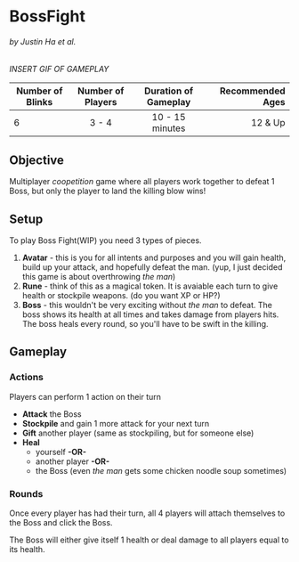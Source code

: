 # BossFight
###### by Justin Ha et al.

_INSERT GIF OF GAMEPLAY_
  
| Number of Blinks | Number of Players | Duration of Gameplay | Recommended Ages |
|------------------|:-----------------:|:--------------------:|-----------------:|
| 6                | 3 - 4             |  10 - 15 minutes     | 12 & Up          |

## Objective
Multiplayer _coopetition_ game where all players work together to defeat 1 Boss, but only the player to land the killing blow wins!

## Setup
To play Boss Fight(WIP) you need 3 types of pieces.
1. **Avatar** - this is you for all intents and purposes and you will gain health, build up your attack, and hopefully defeat the man. (yup, I just decided this game is about overthrowing _the man_)
2. **Rune** - think of this as a magical token. It is avaiable each turn to give health or stockpile weapons. (do you want XP or HP?)
3. **Boss** - this wouldn't be very exciting without _the man_ to defeat. The boss shows its health at all times and takes damage from players hits. The boss heals every round, so you'll have to be swift in the killing.

## Gameplay

### Actions
Players can perform 1 action on their turn

- **Attack** the Boss
- **Stockpile** and gain 1 more attack for your next turn
- **Gift** another player (same as stockpiling, but for someone else)
- **Heal**
  - yourself **-OR-**
  - another player **-OR-**
  - the Boss (even _the man_ gets some chicken noodle soup sometimes)

### Rounds

Once every player has had their turn, all 4 players will attach themselves to the Boss and click the Boss. 

The Boss will either give itself 1 health or deal damage to all players equal to its health.

